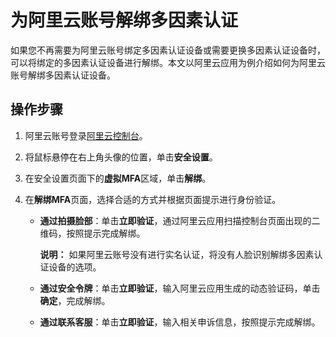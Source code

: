 # 为阿里云账号解绑多因素认证

如果您不再需要为阿里云账号绑定多因素认证设备或需要更换多因素认证设备时，可以将绑定的多因素认证设备进行解绑。本文以阿里云应用为例介绍如何为阿里云账号解绑多因素认证设备。

## 操作步骤

1.  阿里云账号登录[阿里云控制台](https://homenew.console.aliyun.com/)。

2.  将鼠标悬停在右上角头像的位置，单击**安全设置**。

3.  在安全设置页面下的**虚拟MFA**区域，单击**解绑**。

4.  在**解绑MFA**页面，选择合适的方式并根据页面提示进行身份验证。

    -   **通过拍摄脸部**：单击**立即验证**，通过阿里云应用扫描控制台页面出现的二维码，按照提示完成解绑。

        **说明：** 如果阿里云账号没有进行实名认证，将没有人脸识别解绑多因素认证设备的选项。

    -   **通过安全令牌**：单击**立即验证**，输入阿里云应用生成的动态验证码，单击**确定**，完成解绑。
    -   **通过联系客服**：单击**立即验证**，输入相关申诉信息，按照提示完成解绑。

